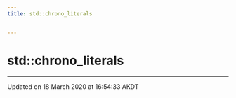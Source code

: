 ```yaml
---
title: std::chrono_literals


---
```


# std::chrono_literals























-------------------------------

Updated on 18 March 2020 at 16:54:33 AKDT